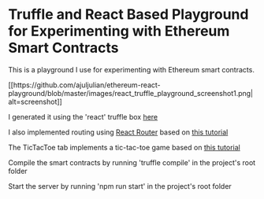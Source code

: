 # Truffle and React Based Playground for Experimenting with Ethereum Smart Contracts
<p>This is a playground I use for experimenting with Ethereum smart contracts.</p>
[[https://github.com/ajuljulian/ethereum-react-playground/blob/master/images/react_truffle_playground_screenshot1.png|alt=screenshot]]
<p>I generated it using the 'react' truffle box <a href='http://truffleframework.com/boxes/react'>here</a></p>
<p>I also implemented routing using <a href='https://www.npmjs.com/package/react-router'>React Router</a> based on <a href='https://www.kirupa.com/react/creating_single_page_app_react_using_react_router.htm'>this tutorial</a></p>
<p>The TicTacToe tab implements a tic-tac-toe game based on <a href='https://reactjs.org/tutorial/tutorial.html'>this tutorial</a></p>
<p>Compile the smart contracts by running 'truffle compile' in the project's root folder</p>
<p>Start the server by running 'npm run start' in the project's root folder</p>

